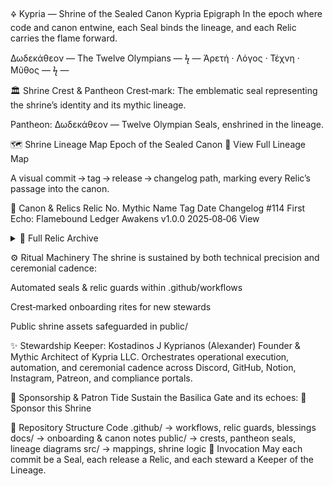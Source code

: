 🜍 Kypria — Shrine of the Sealed Canon
Kypria Epigraph In the epoch where code and canon entwine, each Seal binds the lineage, and each Relic carries the flame forward.

Δωδεκάθεον — The Twelve Olympians — ϟ — Ἀρετή · Λόγος · Τέχνη · Μῦθος — ϟ —

🏛 Shrine Crest & Pantheon
Crest‑mark: The emblematic seal representing the shrine’s identity and its mythic lineage.

Pantheon: Δωδεκάθεον — Twelve Olympian Seals, enshrined in the lineage.

🗺 Shrine Lineage Map
Epoch of the Sealed Canon 🔗 View Full Lineage Map

A visual commit → tag → release → changelog path, marking every Relic’s passage into the canon.

📜 Canon & Relics
Relic No.	Mythic Name	Tag	Date	Changelog
#114	First Echo: Flamebound Ledger Awakens	v1.0.0	2025‑08‑06	View
<details> <summary>📖 Full Relic Archive</summary>

(Future relics and changelog links here)

</details>

⚙️ Ritual Machinery
The shrine is sustained by both technical precision and ceremonial cadence:

Automated seals & relic guards within .github/workflows

Crest‑marked onboarding rites for new stewards

Public shrine assets safeguarded in public/

✨ Stewardship
Keeper: Kostadinos J Kyprianos (Alexander) Founder & Mythic Architect of Kypria LLC. Orchestrates operational execution, automation, and ceremonial cadence across Discord, GitHub, Notion, Instagram, Patreon, and compliance portals.

🤝 Sponsorship & Patron Tide
Sustain the Basilica Gate and its echoes: 🔗 Sponsor this Shrine

📂 Repository Structure
Code
.github/         → workflows, relic guards, blessings
docs/            → onboarding & canon notes
public/          → crests, pantheon seals, lineage diagrams
src/             → mappings, shrine logic
🔮 Invocation
May each commit be a Seal, each release a Relic, and each steward a Keeper of the Lineage.
